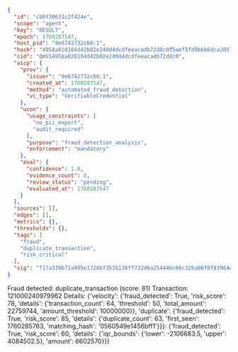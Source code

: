 ```json
{
  "id": "cb0f30631c2f424e",
  "scope": "agent",
  "key": "RESULT",
  "epoch": 1760287547,
  "host_pid": "9e6742732c60:1",
  "hash": "4958a028104d42b02e240d4dcdfeeacadb72d8c0f5aef5fd9bbb6dca2057120d",
  "cid": "QmV14958a028104d42b02e240d4dcdfeeacadb72d8c0",
  "aicp": {
    "prov": {
      "issuer": "9e6742732c60:1",
      "created_at": 1760287547,
      "method": "automated_fraud_detection",
      "vc_type": "VerifiableCredential"
    },
    "ucon": {
      "usage_constraints": [
        "no_pii_export",
        "audit_required"
      ],
      "purpose": "fraud_detection_analysis",
      "enforcement": "mandatory"
    },
    "eval": {
      "confidence": 1.0,
      "evidence_count": 0,
      "review_status": "pending",
      "evaluated_at": 1760287547
    }
  },
  "sources": [],
  "edges": [],
  "metrics": {},
  "thresholds": {},
  "tags": [
    "fraud",
    "duplicate_transaction",
    "risk_critical"
  ],
  "sig": "f17a339b72a905e1728b73535136ff732d6a25444bc66c32ba06f0f83964de7a"
}
```

Fraud detected: duplicate_transaction (score: 81)
Transaction: 121000240979962
Details: {'velocity': {'fraud_detected': True, 'risk_score': 78, 'details': {'transaction_count': 64, 'threshold': 50, 'total_amount': 22759744, 'amount_threshold': 10000000}}, 'duplicate': {'fraud_detected': True, 'risk_score': 85, 'details': {'duplicate_count': 63, 'first_seen': 1760285763, 'matching_hash': '0560549e1456bff1'}}}: {'fraud_detected': True, 'risk_score': 60, 'details': {'iqr_bounds': {'lower': -2106683.5, 'upper': 4084502.5}, 'amount': 6602570}}}